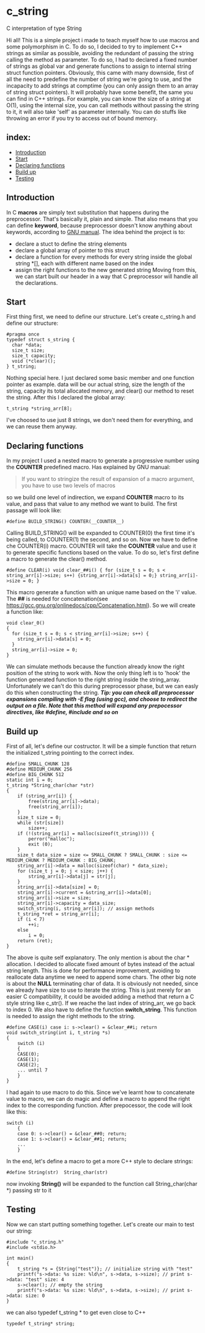 # c_string
C interpretation of type String

Hi all! This is a simple project i made to teach myself how to use macros and some polymorphism in C. To do so, I decided to try to implement C++ strings as similar as possible, avoiding the redundant of passing the string calling the method as parameter.
To do so, I had to declared a fixed number of strings as global var and generate functions to assign to internal string struct function pointers.
Obviously, this came with many downside, first of all the need to predefine the number of string we're going to use, and the incapacity to add strings at comptime (you can only assign them to an array of string struct pointers).
It will probably have some benefit, the same you can find in C++ strings. For example, you can know the size of a string at O(1), using the internal size, you can call methods without passing the string to it, it will also take 'self' as parameter internally. You can do stuffs like throwing an error if you try to access out of bound memory.

## **index:**
  - [Introduction](#introduction)
  - [Start](#start)
  - [Declaring functions](#declaring-functions)
  - [Build up](#build-up)
  - [Testing](#testing)

## Introduction
In C **macros** are simply text substitution that happens during the preprocessor. That's basically it, plain and simple. That also means that you can define **keyword**, because preprocessor doesn't know anything about keywords, according to [GNU manual](https://gcc.gnu.org/onlinedocs/cpp/Macros.html).
The idea behind the project is to:
  - declare a stuct to define the string elements
  - declare a global array of pointer to this struct
  - declare a function for every methods for every string inside the global string *[], each with different name based on the index
  - assign the right functions to the new generated string
Moving from this, we can start built our header in a way that C preprocessor will handle all the declarations.

## Start
First thing first, we need to define our structure. Let's create c_string.h and define our structure:
```
#pragma once
typedef struct s_string {
  char *data;
  size_t size;
  size_t capacity;
  void (*clear)();
} t_string;
```
Nothing special here. I just declared some basic member and one function pointer as example. data will be our actual string, size the length of the string, capacity its total allocated memory, and clear() our method to reset the string. After this I declared the global array:
```
t_string *string_arr[8];
```
I've choosed to use just 8 strings, we don't need them for everything, and we can reuse them anyway.

## Declaring functions
In my project I used a nested macro to generate a progressive number using the **__COUNTER__** predefined macro. Has explained by GNU manual:
> If you want to stringize the result of expansion of a macro argument, you have to use two levels of macros

so we build one level of indirection, we expand __COUNTER__ macro to its value, and pass that value to any method we want to build. The first passage will look like:
```
#define BUILD_STRING() COUNTER(__COUNTER__)
```
Calling BUILD_STRING() will be expanded to COUNTER(0) the first time it's being called, to COUNTER(1) the second, and so on.
Now we have to define che COUNTER(i) macro. COUNTER will take the __COUNTER__ value and use it to generate specific functions based on the value. To do so, let's first define a macro to generate the clear() method.
```
#define CLEAR(i) void clear_##i() { for (size_t s = 0; s < string_arr[i]->size; s++) {string_arr[i]->data[s] = 0;} string_arr[i]->size = 0; }
```
This macro generate a function with an unique name based on the 'i' value. The **##** is needed for concatenation(see https://gcc.gnu.org/onlinedocs/cpp/Concatenation.html). So we will create a function like:
```
void clear_0()
{
  for (size_t s = 0; s < string_arr[i]->size; s++) {
    string_arr[i]->data[s] = 0;
  }
  string_arr[i]->size = 0;
}
```
We can simulate methods because the function already know the right position of the string to work with.
Now the only thing left is to 'hook' the function generated function to the right string inside the string_array. Unfortunately we can't do this during preprocessor phase, but we can easly do this when constructing the string.
***Tip:
you can check all preprocessor expansions compiling with -E flag (using gcc), and choose to redirect the output on a file.
Note that this method will expand any prepocessor directives, like #define, #include and so on***

## Build up
First of all, let's define our costructor. It will be a simple function that return the initialized t_string pointing to the correct index.
```
#define SMALL_CHUNK 128
#define MEDIUM_CHUNK 256
#define BIG_CHUNK 512
static int i = 0;
t_string *String_char(char *str)
{
	if (string_arr[i]) {
		free(string_arr[i]->data);
		free(string_arr[i]);
	}
	size_t size = 0;
	while (str[size])
		size++;
	if (!(string_arr[i] = malloc(sizeof(t_string)))) {
		perror("malloc");
		exit (0);
	}
	size_t data_size = size <= SMALL_CHUNK ? SMALL_CHUNK : size <= MEDIUM_CHUNK ? MEDIUM_CHUNK : BIG_CHUNK;
	string_arr[i]->data = malloc(sizeof(char) * data_size);
	for (size_t j = 0; j < size; j++) {
		string_arr[i]->data[j] = str[j];
	}
	string_arr[i]->data[size] = 0;
	string_arr[i]->current = &string_arr[i]->data[0];
	string_arr[i]->size = size;
	string_arr[i]->capacity = data_size;
	switch_string(i, string_arr[i]); // assign methods
	t_string *ret = string_arr[i];
	if (i < 7)
		++i;
	else
		i = 0;
	return (ret);
}
```
The above is quite self explanatory. The only mention is about the char * allocation. I decided to allocate fixed amount of bytes instead of the actual string length. This is done for performance improvement, avoiding to reallocate data anytime we need to append some chars. The other big note is about the **NULL** terminating char of data. It is obviously not needed, since we already have size to use to iterate the string. This is just merely for an easier C compatibility, it could be avoided adding a method that return a C style string like c_str(). If we reache the last index of string_arr, we go back to index 0.
We also have to define the function **switch_string**. This function is needed to assign the right methods to the string.
```
#define CASE(i) case i: s->clear() = &clear_##i; return
void switch_string(int i, t_string *s)
{
	switch (i)
	{
	CASE(0);
	CASE(1);
	CASE(2);
	... until 7
	}
}
```
I had again to use macro to do this. Since we've learnt how to concatenate value to macro, we can do magic and define a macro to append the right index to the corresponding function. After prepocessor, the code will look like this:
```
switch (i)
	{
	case 0: s->clear() = &clear_##0; return;
	case 1: s->clear() = &clear_##1; return;
	...
	}
```
In the end, let's define a macro to get a more C++ style to declare strings:
```
#define String(str)  String_char(str)
```
now invoking **String(<str>)** will be expanded to the function call String_char(char *) passing str to it

## Testing
Now we can start putting something together. Let's create our main to test our string:
```
#include "c_string.h"
#include <stdio.h>

int main()
{
	t_string *s = {String("test")}; // initialize string with "test"
	printf("s->data: %s size: %ld\n", s->data, s->size); // print s->data: "test" size: 4
	s->clear(); // empty the string
	printf("s->data: %s size: %ld\n", s->data, s->size); // print s->data: size: 0
}
```
we can also typedef t_string * to get even close to C++
```
typedef t_string* string;
```
